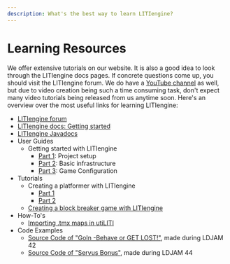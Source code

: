 ```yaml
---
description: What's the best way to learn LITIengine?
---
```


# Learning Resources

We offer extensive tutorials on our website. It is also a good idea to look through the LITIengine docs pages. If concrete questions come up, you should visit the LITIengine forum. We do have a [YouTube channel](https://www.youtube.com/channel/UCN7-9zYTxip_Hl1LvCQ8RBA) as well, but due to video creation being such a time consuming task, don't expect many video tutorials being released from us anytime soon. Here's an overview over the most useful links for learning LITIengine:

* [LITIengine forum](https://forum.litiengine.com/)
* [LITIengine docs: Getting started](https://app.gitbook.com/@gurkenlabs/s/litiengine/~/drafts/-Lt4NljB3cbQX4NxqU4K/basics/getting-started)
* [LITIengine Javadocs](https://www.javadoc.io/doc/de.gurkenlabs/litiengine/latest/index.html)
* User Guides
  * Getting started with LITIengine
    * [Part 1](https://litiengine.com/getting-started-setup-the-game-project/): Project setup
    * [Part 2](https://litiengine.com/getting-started-learning-the-basics/): Basic infrastructure
    * [Part 3](https://litiengine.com/getting-started-configuring-the-game/): Game Configuration
* Tutorials
  * Creating a platformer with LITIengine
    * [Part 1](https://litiengine.com/creating-a-platformer-1/)
    * [Part 2](https://litiengine.com/creating-a-platformer-2/)
  * [Creating a block breaker game with LITIengine](https://litiengine.com/litiengine-tutorial-creating-an-arkanoid-game/)
* How-To's
  * [Importing .tmx maps in utiLITI](https://www.youtube.com/watch?v=RR3QxOhV8hM&t=1s)
* Code Examples
  * [Source Code of "GoIn -Behave or GET LOST!"](https://github.com/gurkenlabs/litiengine-ldjam42), made during LDJAM 42
  * [Source Code of "Servus Bonus"](https://github.com/gurkenlabs/litiengine-ldjam44), made during LDJAM 44

